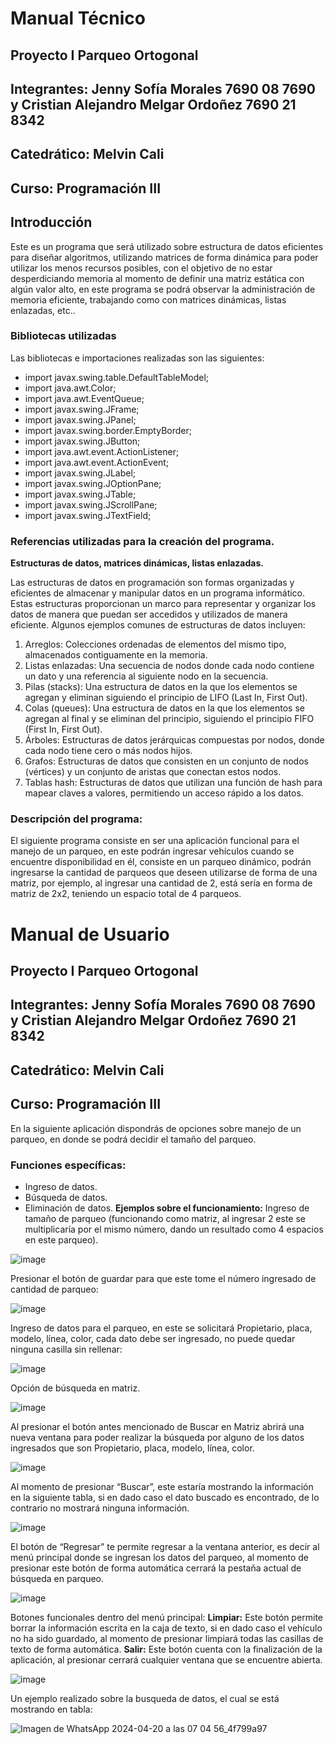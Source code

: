 # Manual Técnico
## Proyecto I Parqueo Ortogonal
## Integrantes:  Jenny Sofía Morales 7690 08 7690 y Cristian Alejandro Melgar Ordoñez 7690 21 8342
## Catedrático: Melvin Cali
## Curso: Programación III
## Introducción
Este es un programa que será utilizado sobre estructura de datos eficientes para diseñar algoritmos, utilizando matrices de forma dinámica para poder utilizar los menos recursos posibles, con el objetivo de no estar desperdiciando memoria al momento de definir una matriz estática con algún valor alto, en este programa se podrá observar la administración de memoria eficiente, trabajando como con matrices dinámicas, listas enlazadas, etc..

### Bibliotecas utilizadas
Las bibliotecas e importaciones realizadas son las siguientes:

- import javax.swing.table.DefaultTableModel;
- import java.awt.Color;
- import java.awt.EventQueue;
- import javax.swing.JFrame;
- import javax.swing.JPanel;
- import javax.swing.border.EmptyBorder;
- import javax.swing.JButton;
- import java.awt.event.ActionListener;
- import java.awt.event.ActionEvent;
- import javax.swing.JLabel;
- import javax.swing.JOptionPane;
- import javax.swing.JTable;
- import javax.swing.JScrollPane;
- import javax.swing.JTextField;

### Referencias utilizadas para la creación del programa. 

**Estructuras de datos, matrices dinámicas, listas enlazadas.** 

Las estructuras de datos en programación son formas organizadas y eficientes de almacenar y manipular datos en un programa informático. Estas estructuras proporcionan un marco para representar y organizar los datos de manera que puedan ser accedidos y utilizados de manera eficiente. Algunos ejemplos comunes de estructuras de datos incluyen:
1. Arreglos: Colecciones ordenadas de elementos del mismo tipo, almacenados contiguamente en la memoria.
2.	Listas enlazadas: Una secuencia de nodos donde cada nodo contiene un dato y una referencia al siguiente nodo en la secuencia.
3.	Pilas (stacks): Una estructura de datos en la que los elementos se agregan y eliminan siguiendo el principio de LIFO (Last In, First Out).
4.	Colas (queues): Una estructura de datos en la que los elementos se agregan al final y se eliminan del principio, siguiendo el principio FIFO (First In, First Out).
5.	Árboles: Estructuras de datos jerárquicas compuestas por nodos, donde cada nodo tiene cero o más nodos hijos.
6.	Grafos: Estructuras de datos que consisten en un conjunto de nodos (vértices) y un conjunto de aristas que conectan estos nodos.
7.	Tablas hash: Estructuras de datos que utilizan una función de hash para mapear claves a valores, permitiendo un acceso rápido a los datos.


### Descripción del programa:
El siguiente programa consiste en ser una aplicación funcional para el manejo de un parqueo, en este podrán ingresar vehículos cuando se encuentre disponibilidad en él, consiste en un parqueo dinámico, podrán ingresarse la cantidad de parqueos que deseen utilizarse de forma de una matriz, por ejemplo, al ingresar una cantidad de 2, está sería en forma de matriz de 2x2, teniendo un espacio total de 4 parqueos.




# Manual de Usuario
## Proyecto I Parqueo Ortogonal
## Integrantes:  Jenny Sofía Morales 7690 08 7690 y Cristian Alejandro Melgar Ordoñez 7690 21 8342
## Catedrático: Melvin Cali
## Curso: Programación III
En la siguiente aplicación dispondrás de opciones sobre manejo de un parqueo, en donde se podrá decidir el tamaño del parqueo.
### Funciones específicas:
- Ingreso de datos. 
- Búsqueda de datos.
- Eliminación de datos.
**Ejemplos sobre el funcionamiento:**
Ingreso de tamaño de parqueo (funcionando como matriz, al ingresar 2 este se multiplicaría por el mismo número, dando un resultado como 4 espacios en este parqueo).

![image](https://github.com/sofiaMorales3805/matrizOrtogonalProyectoII/assets/109783605/39102439-50ea-4766-8877-c68d446f0587)

Presionar el botón de guardar para que este tome el número ingresado de cantidad de parqueo:

![image](https://github.com/sofiaMorales3805/matrizOrtogonalProyectoII/assets/109783605/267773e8-4114-496c-aa33-b3c0d94cb71b)

Ingreso de datos para el parqueo, en este se solicitará Propietario, placa, modelo, línea, color, cada dato debe ser ingresado, no puede quedar ninguna casilla sin rellenar:  

![image](https://github.com/sofiaMorales3805/matrizOrtogonalProyectoII/assets/109783605/6056b751-de8a-4144-92a7-aacba64419c2)

Opción de búsqueda en matriz. 

![image](https://github.com/sofiaMorales3805/matrizOrtogonalProyectoII/assets/109783605/541ab866-80e6-4794-98c6-d6fa9a9e9e03)

Al presionar el botón antes mencionado de Buscar en Matriz abrirá una nueva ventana para poder realizar la búsqueda por alguno de los datos ingresados que son Propietario, placa, modelo, línea, color. 

![image](https://github.com/sofiaMorales3805/matrizOrtogonalProyectoII/assets/109783605/da6c26ca-d583-4fbe-919e-6e5dde6fcd3a)

Al momento de presionar “Buscar”, este estaría mostrando la información en la siguiente tabla, si en dado caso el dato buscado es encontrado, de lo contrario no mostrará ninguna información. 

![image](https://github.com/sofiaMorales3805/matrizOrtogonalProyectoII/assets/109783605/764a1d9d-1e06-4e25-99b4-1b9cfa3aa14c)

El botón de “Regresar” te permite regresar a la ventana anterior, es decir al menú principal donde se ingresan los datos del parqueo, al momento de presionar este botón de forma automática cerrará la pestaña actual de búsqueda en parqueo. 

![image](https://github.com/sofiaMorales3805/matrizOrtogonalProyectoII/assets/109783605/9546826c-0007-4616-8ff2-59e44a556ed3)

Botones funcionales dentro del menú principal:
**Limpiar:** Este botón permite borrar la información escrita en la caja de texto, si en dado caso el vehículo no ha sido guardado, al momento de presionar limpiará todas las casillas de texto de forma automática.
**Salir:** Este botón cuenta con la finalización de la aplicación, al presionar cerrará cualquier ventana que se encuentre abierta. 

![image](https://github.com/sofiaMorales3805/matrizOrtogonalProyectoII/assets/109783605/a13b4b4b-7be8-4077-b447-0ccc8d095600)

Un ejemplo realizado sobre la busqueda de datos, el cual se está mostrando en tabla: 

![Imagen de WhatsApp 2024-04-20 a las 07 04 56_4f799a97](https://github.com/sofiaMorales3805/matrizOrtogonalProyectoII/assets/109783605/bdbbfa51-4dac-458d-a80b-493bf984c8c7) 
